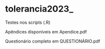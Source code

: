 # tolerancia2023_

Testes nos scripts (.R)

Apêndices disponíveis em Apendice.pdf

Questionário completo em QUESTIONÁRIO.pdf
